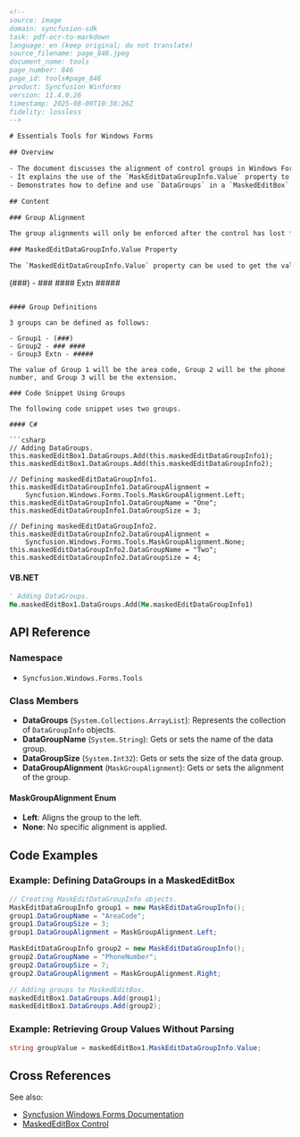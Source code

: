 ```html
<!-- 
source: image
domain: syncfusion-sdk
task: pdf-ocr-to-markdown
language: en (keep original; do not translate)
source_filename: page_846.jpeg
document_name: tools
page_number: 846
page_id: tools#page_846
product: Syncfusion Winforms
version: 11.4.0.26
timestamp: 2025-08-09T10:38:26Z
fidelity: lossless
-->

# Essentials Tools for Windows Forms

## Overview

- The document discusses the alignment of control groups in Windows Forms.
- It explains the use of the `MaskEditDataGroupInfo.Value` property to retrieve the value of specific groups without parsing.
- Demonstrates how to define and use `DataGroups` in a `MaskedEditBox`.

## Content

### Group Alignment

The group alignments will only be enforced after the control has lost focus.

### MaskedEditDataGroupInfo.Value Property

The `MaskedEditDataGroupInfo.Value` property can be used to get the value of a group without any parsing. For example, if the mask is given as follows:

```
(###) - ### #### Extn #####
```

#### Group Definitions

3 groups can be defined as follows:

- Group1 - (###)
- Group2 - ### ####
- Group3 Extn - #####

The value of Group 1 will be the area code, Group 2 will be the phone number, and Group 3 will be the extension.

### Code Snippet Using Groups

The following code snippet uses two groups.

#### C#

```csharp
// Adding DataGroups.
this.maskedEditBox1.DataGroups.Add(this.maskedEditDataGroupInfo1);
this.maskedEditBox1.DataGroups.Add(this.maskedEditDataGroupInfo2);

// Defining maskedEditDataGroupInfo1.
this.maskedEditDataGroupInfo1.DataGroupAlignment =
    Syncfusion.Windows.Forms.Tools.MaskGroupAlignment.Left;
this.maskedEditDataGroupInfo1.DataGroupName = "One";
this.maskedEditDataGroupInfo1.DataGroupSize = 3;

// Defining maskedEditDataGroupInfo2.
this.maskedEditDataGroupInfo2.DataGroupAlignment =
    Syncfusion.Windows.Forms.Tools.MaskGroupAlignment.None;
this.maskedEditDataGroupInfo2.DataGroupName = "Two";
this.maskedEditDataGroupInfo2.DataGroupSize = 4;
```

#### VB.NET

```vb
' Adding DataGroups.
Me.maskedEditBox1.DataGroups.Add(Me.maskedEditDataGroupInfo1)
```

## API Reference

### Namespace

- `Syncfusion.Windows.Forms.Tools`

### Class Members

- **DataGroups** (`System.Collections.ArrayList`): Represents the collection of `DataGroupInfo` objects.
- **DataGroupName** (`System.String`): Gets or sets the name of the data group.
- **DataGroupSize** (`System.Int32`): Gets or sets the size of the data group.
- **DataGroupAlignment** (`MaskGroupAlignment`): Gets or sets the alignment of the group.

#### MaskGroupAlignment Enum

- **Left**: Aligns the group to the left.
- **None**: No specific alignment is applied.

## Code Examples

### Example: Defining DataGroups in a MaskedEditBox

```csharp
// Creating MaskEditDataGroupInfo objects.
MaskEditDataGroupInfo group1 = new MaskEditDataGroupInfo();
group1.DataGroupName = "AreaCode";
group1.DataGroupSize = 3;
group1.DataGroupAlignment = MaskGroupAlignment.Left;

MaskEditDataGroupInfo group2 = new MaskEditDataGroupInfo();
group2.DataGroupName = "PhoneNumber";
group2.DataGroupSize = 7;
group2.DataGroupAlignment = MaskGroupAlignment.Right;

// Adding groups to MaskedEditBox.
maskedEditBox1.DataGroups.Add(group1);
maskedEditBox1.DataGroups.Add(group2);
```

### Example: Retrieving Group Values Without Parsing

```csharp
string groupValue = maskedEditBox1.MaskEditDataGroupInfo.Value;
```

## Cross References

See also:
- [Syncfusion Windows Forms Documentation](https://help.syncfusion.com/windowsforms/)
- [MaskedEditBox Control](https://help.syncfusion.com/windowsforms/maskeditbox)

<!-- tags: [syncfusion, winforms, maskededitbox, maskeditdatagroupinfo, datagroups] keywords: [group alignment, mask edit, data groups, alignment, control focus, value retrieval, area code, phone number, extension, csharp, vb.net] -->
```
